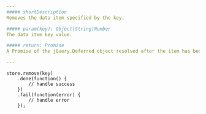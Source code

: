 ```yaml
---
##### shortDescription
Removes the data item specified by the key.

##### param(key): Object|String|Number
The data item key value.

##### return: Promise
A Promise of the jQuery.Deferred object resolved after the item has been removed.

---
```

<!--JavaScript-->
    store.remove(key)
        .done(function() {
            // handle success
        })
        .fail(function(error) {
            // handle error
        });